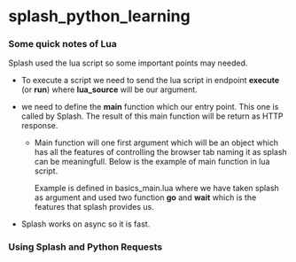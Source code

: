 # splash_python_learning

### Some quick notes of Lua


Splash used the lua script so some important points may needed.

* To execute a script we need to send the lua script in endpoint **execute** (or **run**) where **lua_source** will be our argument.

* we need to define the **main** function which our entry point. This one is called by Splash. The result of this main function will be return as HTTP response.

    - Main function will one first argument which will be an object which has all the features of controlling the browser tab naming it as splash can be meaningfull. Below is the example of main function in lua script.

        Example is defined in basics_main.lua where we have taken splash as argument and used two function **go** and **wait** which is the features that splash provides us.
* Splash works on async so it is fast.


### Using Splash and Python Requests
